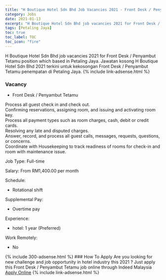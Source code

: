 ```yaml
---
title: "H Boutique Hotel Sdn Bhd Job Vacancies 2021 - Front Desk / Penyambut Tetamu" 
category: Jobs 
date: 2021-01-13 
excerpt: "H Boutique Hotel Sdn Bhd job vacancies 2021 for Front Desk / Penyambut Tetamu position which based in Petaling Jaya. Jawatan kosong H Boutique Hotel Sdn Bhd 2021 terkini untuk kekosongan Front Desk / Penyambut Tetamu penempatan di Petaling Jaya" 
tags: [Petaling Jaya] 
toc: true 
toc_label: TOC 
toc_icon: "fire" 
--- 
```


H Boutique Hotel Sdn Bhd job vacancies 2021 for Front Desk / Penyambut Tetamu position which based in Petaling Jaya. Jawatan kosong H Boutique Hotel Sdn Bhd 2021 terkini untuk kekosongan Front Desk / Penyambut Tetamu penempatan di Petaling Jaya. 
{% include link-adsense.html %} 
### Vacancy 
- Front Desk / Penyambut Tetamu 
<div><p>Process all guest check in and check out.<br>Confirming reservations, assigning room, and issuing and activating room key.<br>Process all payment types such as room charges, cash, debit or credit cards.<br>Resolving any late and disputed charges.<br>Answer, record, and process all guest calls, messages, requests, questions, or concerns.<br>Coordinate with Housekeeping to track readiness of rooms for check-in and room with maintenance issue.</p><p>Job Type: Full-time</p><p>Salary: From RM1,400.00 per month</p><p>Schedule:</p><ul><li>Rotational shift</li></ul><p>Supplemental Pay:</p><ul><li>Overtime pay</li></ul><p>Experience:</p><ul><li>hotel: 1 year (Preferred)</li></ul><p>Work Remotely:</p><ul><li>No</li></ul></div> 
{% include 300-adsense.html %} 
### How To Apply 
Are you looking for new challenge and job opportunity in hotel industry this 2021 ?
Just apply this Front Desk / Penyambut Tetamu job online through Indeed Malaysia 
<a href="https://malaysia.indeed.com/viewjob?jk=5e5cc3af558c913a" class="btn btn--info" target="_blank" rel="nofollow noopenner">Apply Online</a> 
{% include link-adsense.html %} 